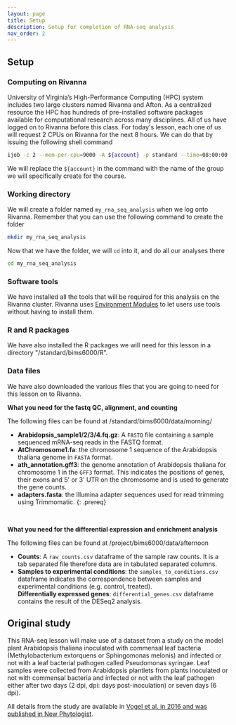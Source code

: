 ```yaml
---
layout: page
title: Setup
description: Setup for completion of RNA-seq analysis
nav_order: 2
---
```


## Setup

### Computing on Rivanna

University of Virginia’s High-Performance Computing (HPC) system includes two large clusters named Rivanna and Afton. As a centralized resource the HPC has hundreds of pre-installed software packages available for computational research across many disciplines. All of us have logged on to Rivanna before this class. For today's lesson, each one of us will request 2 CPUs on Rivanna for the next 8 hours. We can do that by issuing the following shell command

```bash
ijob -c 2 --mem-per-cpu=9000 -A ${account} -p standard --time=08:00:00
```

We will replace the `${account}` in the command with the name of the group we will specifically create for the course.


### Working directory

We will create a folder named `my_rna_seq_analysis` when we log onto Rivanna. Remember that you can use the following command to create the folder

```bash
mkdir my_rna_seq_analysis
```

Now that we have the folder, we will `cd` into it, and do all our analyses there

```bash
cd my_rna_seq_analysis
```


### Software tools

We have installed all the tools that will be required for this analysis on the Rivanna cluster. Rivanna uses [Environment Modules](http://modules.sourceforge.net) to let users use tools without having to install them. 

### R and R packages

We have also installed the R packages we will need for this lesson in a directory "/standard/bims6000/R". 

### Data files

We have also downloaded the various files that you are going to need for this lesson on to Rivanna.

**What you need for the fastq QC, alignment, and counting**

The following files can be found at /standard/bims6000/data/morning/

- **Arabidopsis_sample1/2/3/4.fq.gz**: A `FASTQ` file containing a sample sequenced mRNA-seq reads in the FASTQ format.
- **AtChromosome1.fa**: the chromosome 1 sequence of the Arabidopsis thaliana genome in `FASTA` format.  
- **ath_annotation.gff3**: the genome annotation of Arabidopsis thaliana for chromosome 1 in the `GFF3` format. This indicates the positions of genes, their exons and 5' or 3' UTR on the chromosome and is used to generate the gene counts.   
- **adapters.fasta**: the Illumina adapter sequences used for read trimming using Trimmomatic. 
{: .prereq}

<br>

**What you need for the differential expression and enrichment analysis**

The following files can be found at /project/bims6000/data/afternoon

- **Counts**: A `raw_counts.csv` dataframe of the sample raw counts. It is a tab separated file therefore data are in tabulated separated columns.
- **Samples to experimental conditions**: the `samples_to_conditions.csv` dataframe indicates the correspondence between samples and experimental conditions (e.g. control, treated).  
**Differentially expressed genes**: `differential_genes.csv` dataframe contains the result of the DESeq2 analysis.  

## Original study

This RNA-seq lesson will make use of a dataset from a study on the model plant Arabidopsis thaliana inoculated with commensal leaf bacteria (Methylobacterium extorquens or Sphingomonas melonis) and infected or not with a leaf bacterial pathogen called Pseudomonas syringae. Leaf samples were collected from Arabidopsis plantlets from plants inoculated or not with commensal bacteria and infected or not with the leaf pathogen either after two days (2 dpi, dpi: days post-inoculation) or seven days (6 dpi).

All details from the study are available in [Vogel et al. in 2016 and was published in New Phytologist](https://nph.onlinelibrary.wiley.com/doi/full/10.1111/nph.14036).
